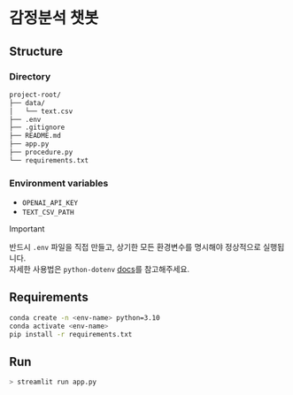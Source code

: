 # 감정분석 챗봇

## Structure

### Directory

```bash
project-root/
├── data/
│   └── text.csv
├── .env
├── .gitignore
├── README.md
├── app.py
├── procedure.py
└── requirements.txt
```

### Environment variables

- `OPENAI_API_KEY`
- `TEXT_CSV_PATH`

> [!IMPORTANT]
> 반드시 `.env` 파일을 직접 만들고, 상기한 모든 환경변수를 명시해야 정상적으로 실행됩니다.  
> 자세한 사용법은 `python-dotenv` [docs](https://pypi.org/project/python-dotenv/)를 참고해주세요.

## Requirements

```bash
conda create -n <env-name> python=3.10
conda activate <env-name>
pip install -r requirements.txt
```

## Run

```bash
> streamlit run app.py
```
